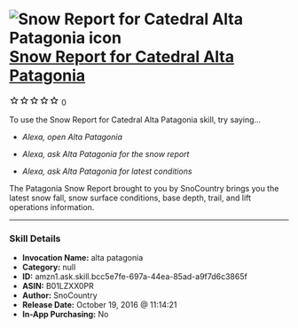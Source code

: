 # &nbsp;<img src="skill_icon" alt="Snow Report for Catedral Alta Patagonia icon" width="36"> [Snow Report for Catedral Alta Patagonia](http://alexa.amazon.com/#skills/amzn1.ask.skill.bcc5e7fe-697a-44ea-85ad-a9f7d6c3865f)
![0 stars](../../images/ic_star_border_black_18dp_1x.png)![0 stars](../../images/ic_star_border_black_18dp_1x.png)![0 stars](../../images/ic_star_border_black_18dp_1x.png)![0 stars](../../images/ic_star_border_black_18dp_1x.png)![0 stars](../../images/ic_star_border_black_18dp_1x.png) 0

To use the Snow Report for Catedral Alta Patagonia skill, try saying...

* *Alexa, open Alta Patagonia*

* *Alexa, ask Alta Patagonia for the snow report*

* *Alexa, ask Alta Patagonia for latest conditions*

The Patagonia Snow Report brought to you by SnoCountry brings you the latest snow fall, snow surface conditions,  base depth, trail, and lift operations information.

***

### Skill Details

* **Invocation Name:** alta patagonia
* **Category:** null
* **ID:** amzn1.ask.skill.bcc5e7fe-697a-44ea-85ad-a9f7d6c3865f
* **ASIN:** B01LZXX0PR
* **Author:** SnoCountry
* **Release Date:** October 19, 2016 @ 11:14:21
* **In-App Purchasing:** No
